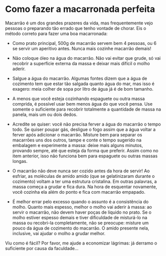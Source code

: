 # Como fazer a macarronada perfeita

Macarrão é um dos grandes prazeres da vida, mas frequentemente vejo pessoas o preparando tão errado que tenho vontade de chorar. Eis o método correto para fazer uma boa macarronada:

- Como prato principal, 500g de macarrão servem bem 4 pessoas, ou 6 se servir um aperitivo antes. Nunca mais cozinhe macarrão demais!

- Não coloque óleo na água do macarrão. Não vai evitar que grude, só vai recobrir a superfície externa da massa e deixar mais difícil o molho aderir.

- Salgue a água do macarrão. Algumas fontes dizem que a água de cozimento tem que estar tão salgada quanto água do mar, mas isso é exagero: meia colher de sopa por litro de água já é de bom tamanho. 

- A menos que você esteja cozinhando espaguete ou outra massa comprida, é possível usar bem menos água do que você pensa. Use somente o suficiente para recobrir totalmente a quantidade de massa na panela, mais um ou dois dedos. 

- Acredite se quiser: você não precisa ferver a água do macarrão o tempo todo. Se quiser poupar gás, desligue o fogo assim que a água voltar a ferver após adicionar o macarrão. Misture bem para separar os macarrões uns dos outros, tampe e conte o tempo sugerido na embalagem e experimente a massa: deixe mais alguns minutos, provando sempre, até que esteja da forma que preferir. Assim como no item anterior, isso não funciona bem para espaguete ou outras massas longas.

- O macarrão não deve nunca ser cozido antes da hora de servir! Ao esfriar, as moléculas de amido amido (que se gelatinizaram durante o cozimento) voltam a ter uma estrutura cristalina. Em outras palavras, a massa começa a grudar e fica dura. Na hora de esquentar novamente, você cozinha ela além do ponto e fica com macarrão empapado. 

- É melhor errar pelo excesso quando o assunto é a consistência do molho. Quanto mais espesso, melhor o molho vai aderir à massa: ao servir o macarrão, não devem haver poças de líquido no prato. Se o molho estiver espesso demais e tiver dificuldade de misturá-lo na massa ou recobri-la completamente, não se preocupe: misture um pouco da água de cozimento do macarrão. O amido presente nela, inclusive, vai ajudar o molho a grudar melhor.

Viu como é fácil? Por favor, me ajude a economizar lágrimas: já derramo o suficiente por causa da faculdade…
